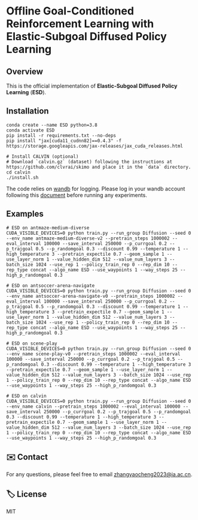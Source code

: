 # Offline Goal-Conditioned Reinforcement Learning with Elastic-Subgoal Diffused Policy Learning

<!-- ## [Project Page](https://seohong.me/projects/hiql/) -->

## Overview
This is the official implementation of **Elastic-Subgoal Diffused Policy Learning** (**ESD**).

## Installation

```
conda create --name ESD python=3.8
conda activate ESD
pip install -r requirements.txt --no-deps
pip install "jax[cuda11_cudnn82]==0.4.3" -f https://storage.googleapis.com/jax-releases/jax_cuda_releases.html

# Install CALVIN (optional)
# Download `calvin.gz` (dataset) following the instructions at https://github.com/clvrai/skimo and place it in the `data` directory.
cd calvin
./install.sh
```

The code relies on [wandb](https://wandb.ai/site/) for logging. Please log in your wandb account following this [document](https://docs.wandb.ai/ref/cli/wandb-login/) before running any experiments.


## Examples

```
# ESD on antmaze-medium-diverse
CUDA_VISIBLE_DEVICES=0 python train.py --run_group Diffusion --seed 0 --env_name antmaze-medium-diverse-v2 --pretrain_steps 1000002 --eval_interval 100000 --save_interval 250000 --p_currgoal 0.2 --p_trajgoal 0.5 --p_randomgoal 0.3 --discount 0.99 --temperature 1 --high_temperature 3 --pretrain_expectile 0.7 --geom_sample 1 --use_layer_norm 1 --value_hidden_dim 512 --value_num_layers 3 --batch_size 1024 --use_rep 1 --policy_train_rep 0 --rep_dim 10 --rep_type concat --algo_name ESD --use_waypoints 1 --way_steps 25 --high_p_randomgoal 0.3

# ESD on antsoccer-arena-navigate
CUDA_VISIBLE_DEVICES=0 python train.py --run_group Diffusion --seed 0 --env_name antsoccer-arena-navigate-v0 --pretrain_steps 1000002 --eval_interval 100000 --save_interval 250000 --p_currgoal 0.2 --p_trajgoal 0.5 --p_randomgoal 0.3 --discount 0.99 --temperature 1 --high_temperature 3 --pretrain_expectile 0.7 --geom_sample 1 --use_layer_norm 1 --value_hidden_dim 512 --value_num_layers 3 --batch_size 1024 --use_rep 1 --policy_train_rep 0 --rep_dim 10 --rep_type concat --algo_name ESD --use_waypoints 1 --way_steps 25 --high_p_randomgoal 0.3

# ESD on scene-play
CUDA_VISIBLE_DEVICES=0 python train.py --run_group Diffusion --seed 0 --env_name scene-play-v0 --pretrain_steps 1000002 --eval_interval 100000 --save_interval 250000 --p_currgoal 0.2 --p_trajgoal 0.5 --p_randomgoal 0.3 --discount 0.99 --temperature 1 --high_temperature 3 --pretrain_expectile 0.7 --geom_sample 1 --use_layer_norm 1 --value_hidden_dim 512 --value_num_layers 3 --batch_size 1024 --use_rep 1 --policy_train_rep 0 --rep_dim 10 --rep_type concat --algo_name ESD --use_waypoints 1 --way_steps 25 --high_p_randomgoal 0.3

# ESD on calvin
CUDA_VISIBLE_DEVICES=0 python train.py --run_group Diffusion --seed 0 --env_name calvin --pretrain_steps 1000002 --eval_interval 100000 --save_interval 250000 --p_currgoal 0.2 --p_trajgoal 0.5 --p_randomgoal 0.3 --discount 0.99 --temperature 1 --high_temperature 3 --pretrain_expectile 0.7 --geom_sample 1 --use_layer_norm 1 --value_hidden_dim 512 --value_num_layers 3 --batch_size 1024 --use_rep 1 --policy_train_rep 0 --rep_dim 10 --rep_type concat --algo_name ESD --use_waypoints 1 --way_steps 25 --high_p_randomgoal 0.3
```
## ✉️ Contact
For any questions, please feel free to email zhangyaocheng2023@ia.ac.cn.

## 🏷️ License

MIT
